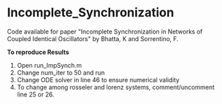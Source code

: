 # Incomplete_Synchronization
Code available for paper "Incomplete Synchronization in Networks of Coupled Identical Oscillators" by Bhatta, K and Sorrentino, F.

**To reproduce Results**

1. Open run_ImpSynch.m
2. Change num_iter to 50 and run
3. Change ODE solver in line 46 to ensure numerical validity
4. To change among rosseler and lorenz systems, comment/uncomment line 25 or 26.
